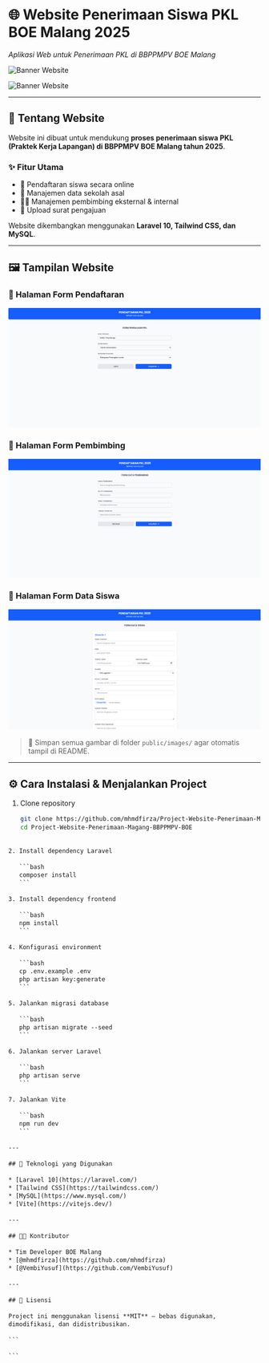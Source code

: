 # 🌐 Website Penerimaan Siswa PKL BOE Malang 2025
*Aplikasi Web untuk Penerimaan PKL di BBPPMPV BOE Malang*

![Banner Website](public/images/screenshot-banner.png)


![Banner Website](public/images/screenshot-banner.png)

---

## 📝 Tentang Website
Website ini dibuat untuk mendukung **proses penerimaan siswa PKL (Praktek Kerja Lapangan) di BBPPMPV BOE Malang tahun 2025**.  

### ✨ Fitur Utama
- 📝 Pendaftaran siswa secara online  
- 🏫 Manajemen data sekolah asal  
- 👨‍🏫 Manajemen pembimbing eksternal & internal  
- 📂 Upload surat pengajuan  

Website dikembangkan menggunakan **Laravel 10, Tailwind CSS, dan MySQL**.

---

## 🖼️ Tampilan Website

### 🔹 Halaman Form Pendaftaran
![Form Pendaftaran](public/images/form-pendaftaran.png)

### 🔹 Halaman Form Pembimbing
![Dashboard Admin](public/images/form-pembimbing.png)

### 🔹 Halaman Form Data Siswa
![Detail Pengajuan](public/images/form-datasiswa.png)

> 📌 Simpan semua gambar di folder `public/images/` agar otomatis tampil di README.

---

## ⚙️ Cara Instalasi & Menjalankan Project

1. Clone repository
   ```bash
   git clone https://github.com/mhmdfirza/Project-Website-Penerimaan-Magang-BBPPMPV-BOE.git
   cd Project-Website-Penerimaan-Magang-BBPPMPV-BOE
````

2. Install dependency Laravel

   ```bash
   composer install
   ```

3. Install dependency frontend

   ```bash
   npm install
   ```

4. Konfigurasi environment

   ```bash
   cp .env.example .env
   php artisan key:generate
   ```

5. Jalankan migrasi database

   ```bash
   php artisan migrate --seed
   ```

6. Jalankan server Laravel

   ```bash
   php artisan serve
   ```

7. Jalankan Vite

   ```bash
   npm run dev
   ```

---

## 📌 Teknologi yang Digunakan

* [Laravel 10](https://laravel.com/)
* [Tailwind CSS](https://tailwindcss.com/)
* [MySQL](https://www.mysql.com/)
* [Vite](https://vitejs.dev/)

---

## 👨‍💻 Kontributor

* Tim Developer BOE Malang
* [@mhmdfirza](https://github.com/mhmdfirza)
* [@VembiYusuf](https://github.com/VembiYusuf)

---

## 📜 Lisensi

Project ini menggunakan lisensi **MIT** – bebas digunakan, dimodifikasi, dan didistribusikan.

```

```
